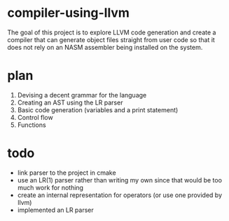 # compiler-using-llvm
The goal of this project is to explore LLVM code generation and create a compiler that can generate object files straight from user code so that it does not rely on an NASM assembler being installed on the system.
# plan
1. Devising a decent grammar for the language
2. Creating an AST using the LR parser
3. Basic code generation (variables and a print statement)
4. Control flow
5. Functions
# todo
- link parser to the project in cmake
- use an LR(1) parser rather than writing my own since that would be too much work for nothing
- create an internal representation for operators (or use one provided by llvm)
- implemented an LR parser
